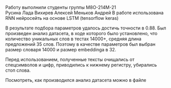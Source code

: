 Работу выполнили студенты группы М8О-214М-21  
Русина Лада
Вихирев Алексей
Меньков Андрей
В работе использована RNN нейросейть на основе LSTM (tensorflow keras)  


В результате подбора параметров удалось достичь точности в 0.88. 
Был произведен анализ датасета, в ходе которого было установлено, что количество уникальных слов в тестах 14000+, средняя длина предложений 35 слов.
Поэтому в качестве параметров был выбран размер словаря 14000 и размер embeddingа в 32.

Перед использованием, полученные тексты очищались от спецсимволов и цифр, приводились к нижнему регистру, убирались стоп слова. 

Посмотреть, как производился анализ датасета можно в файле
